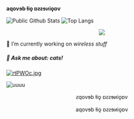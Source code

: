 __aqovɘb ƚiǫ ɒꙅꙅɘᴎiǫɒv__


![Public Github Stats](https://github-readme-stats.vercel.app/api?username=vaginessa&show_icons=true&hide_border=false&custom_title=uiuiui&theme=vue-dark)
![Top Langs](https://github-readme-stats.vercel.app/api/top-langs/?username=vaginessa&layout=compact&langs_count=10&theme=monokai)

<div align="center">
  <img src="https://github-profile-trophy.vercel.app/?username=vaginessa&column=7&theme=onedark" />
</div>

🔭 I’m currently working on _wireless stuff_
##### 💬 Ask me about: *cats!*

[![rtPWOc.jpg](https://i.im.ge/2022/05/09/rtPWOc.jpg)](https://im.ge/i/rtPWOc)

![uuuu](https://github.com/blackcater/blackcater/raw/main/images/banner.gif)


<p align="center">
ꙅqovɘb ƚiǫ ɒꙅꙅɘᴎiǫɒv
</p>

<div align="center">
aqovɘb ƚiǫ ɒꙅꙅɘᴎiǫɒv
</div>



